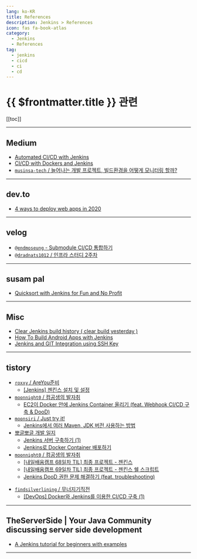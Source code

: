 ```yaml
---
lang: ko-KR
title: References
description: Jenkins > References
icon: fas fa-book-atlas
category:
  - Jenkins 
  - References
tag: 
  - jenkins
  - cicd
  - ci
  - cd
---
```


# {{ $frontmatter.title }} 관련

[[toc]]

---

## <FontIcon icon="fa-brands fa-medium"/>Medium

- [Automated CI/CD with Jenkins](https://medium.com/avmconsulting-blog/automated-ci-cd-with-jenkins-39b21c7c8035)
- [CI/CD with Dockers and Jenkins](https://medium.com/avmconsulting-blog/ci-cd-with-dockers-and-jenkins-70b6f801f9f7)
- [`musinsa-tech` / 늘어나는 개발 프로젝트, 빌드환경을 어떻게 모니터링 할까?](https://medium.com/musinsa-tech/sre-fe8c7edfb772)

---

## <FontIcon icon="fa-brands fa-dev"/>dev.to

- [4 ways to deploy web apps in 2020](https://dev.to/alex_boykov/4-ways-to-deploy-web-apps-in-2020-4ch3)

---

## <FontIcon icon="iconfont icon-velog"/>velog

- [`@endmoseung` - Submodule CI/CD 통합하기](https://velog.io/@endmoseung/Submodule-CICD-%ED%86%B5%ED%95%A9%ED%95%98%EA%B8%B0)
- [`@dradnats1012` / 인프라 스터디 2주차](https://velog.io/@dradnats1012/%EC%9D%B8%ED%94%84%EB%9D%BC-%EC%8A%A4%ED%84%B0%EB%94%94-2%EC%A3%BC%EC%B0%A8)

---

## susam pal

- [Quicksort with Jenkins for Fun and No Profit](https://susam.net/blog/jenkins-quicksort.html)

---

## Misc

- [Clear Jenkins build history ( clear build yesterday )](https://superuser.com/questions/1418885/clear-jenkins-build-history-clear-build-yesterday)
- [How To Build Android Apps with Jenkins](https://digitalocean.com/community/tutorials/how-to-build-android-apps-with-jenkins) <!-- TODO: 작성 (https://chanhi2000.github.io/bookshelf/digitalocean.com/how-to-build-android-apps-with-jenkins.md) -->
- [Jenkins and GIT Integration using SSH Key](https://www.geeksforgeeks.org/jenkins-and-git-integration-using-ssh-key)

---

## tistory

- [`roxxy` / AreYou준비](https://roxxy.tistory.com/m/)
  - [[Jenkins] 젠킨스 설치 및 설정](https://roxxy.tistory.com/m/entry/Jenkins-%EC%A0%A0%ED%82%A8%EC%8A%A4-%EC%84%A4%EC%B9%98-%EB%B0%8F-%EC%84%A4%EC%A0%95)
  <!-- END: roxxy -->
- [`moonnight0` / 컴공생의 발자취](https://moonnight0.tistory.com/m/)
  - [EC2이 Docker 안에 Jenkins Container 올리기 (feat. Webhook CI/CD 구축 & DooD)](https://moonnight0.tistory.com/m/entry/AWS-EC2%EC%9D%B4-Docker-%EC%95%88%EC%97%90-Jenkins-Container-%EC%98%AC%EB%A6%AC%EA%B8%B0-feat-Webhook-CICD-%EA%B5%AC%EC%B6%95-DooD)
  <!-- END: moonnight0 -->
- [`moonsiri` / Just try it!](https://moonsiri.tistory.com/m/)
  - [Jenkins에서 여러 Maven, JDK 버전 사용하는 방법](https://moonsiri.tistory.com/m/205)
  <!-- END: moonsiri -->
- [뽀글뽀글 개발 일지](https://bbogle2.tistory.com/m/)
  - [Jenkins 서버 구축하기 (1)](https://bbogle2.tistory.com/m/entry/Jenkins-%EC%84%9C%EB%B2%84-%EA%B5%AC%EC%B6%95%ED%95%98%EA%B8%B0-1)
  - [Jenkins로 Docker Container 배포하기](https://bbogle2.tistory.com/m/entry/Jenkins%EB%A1%9C-Docker-Container-%EB%B0%B0%ED%8F%AC%ED%95%98%EA%B8%B0)
  <!-- END: bbogle2 -->
- [`moonnight0` / 컴공생의 발자취](https://moonnight0.tistory.com/m/)
  - [\[내일배움캠프 68일차 TIL\] 최종 프로젝트 - 젠킨스](https://moonnight0.tistory.com/m/entry/%EB%82%B4%EC%9D%BC%EB%B0%B0%EC%9B%80%EC%BA%A0%ED%94%84-68%EC%9D%BC%EC%B0%A8-TIL-%EC%B5%9C%EC%A2%85-%ED%94%84%EB%A1%9C%EC%A0%9D%ED%8A%B8-%EC%A0%A0%ED%82%A8%EC%8A%A4)
  - [\[내일배움캠프 69일차 TIL\] 최종 프로젝트 - 젠킨스 쉘 스크립트](https://moonnight0.tistory.com/m/entry/%EB%82%B4%EC%9D%BC%EB%B0%B0%EC%9B%80%EC%BA%A0%ED%94%84-69%EC%9D%BC%EC%B0%A8-TIL-%EC%B5%9C%EC%A2%85-%ED%94%84%EB%A1%9C%EC%A0%9D%ED%8A%B8-%EC%A0%A0%ED%82%A8%EC%8A%A4-%EC%89%98-%EC%8A%A4%ED%81%AC%EB%A6%BD%ED%8A%B8)
  - [Jenkins DooD 권한 문제 해결하기 (feat. troubleshooting)](https://moonnight0.tistory.com/m/entry/Jenkins-DooD-%EA%B6%8C%ED%95%9C-%EB%AC%B8%EC%A0%9C-%ED%95%B4%EA%B2%B0%ED%95%98%EA%B8%B0-feat-troubleshooting)
<!-- END: moonnight0 -->
- [`findsilverlining` / 무너지기직전](https://findsilverlining.tistory.com/m/)
  - [\[DevOps\] Docker와 Jenkins를 이용한 CI/CD 구축 (1)](https://findsilverlining.tistory.com/m/116)
  <!-- END: findsilverlining -->
<!-- END: tistory.com -->

---

## TheServerSide | Your Java Community discussing server side development

- [A Jenkins tutorial for beginners with examples](https://theserverside.com/tutorial/Need-a-CI-tool-Heres-a-Jenkins-tutorial-for-beginners)

---

<TagLinks />